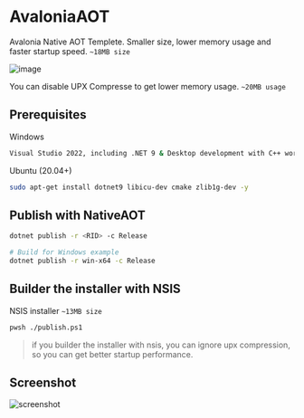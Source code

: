 # AvaloniaAOT

Avalonia Native AOT Templete. Smaller size, lower memory usage and faster startup speed. `~18MB size`

![image](https://user-images.githubusercontent.com/32838371/221381097-886b1a7b-4b77-42fe-8644-12fde7c48b9d.png)

You can disable UPX Compresse to get lower memory usage. `~20MB usage`

## Prerequisites

Windows

```bash
Visual Studio 2022, including .NET 9 & Desktop development with C++ workload.
```

Ubuntu (20.04+)

```bash
sudo apt-get install dotnet9 libicu-dev cmake zlib1g-dev -y
```

## Publish with NativeAOT

```bash
dotnet publish -r <RID> -c Release

# Build for Windows example
dotnet publish -r win-x64 -c Release
```

## Builder the installer with NSIS

NSIS installer `~13MB size`

```bash
pwsh ./publish.ps1
```

> if you builder the installer with nsis, you can ignore upx compression, so you can get better startup performance.

## Screenshot

![screenshot](https://user-images.githubusercontent.com/32838371/206871289-5cc1bd68-3c97-437b-affc-2757e65204a4.png)
